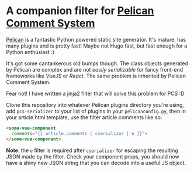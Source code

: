 # A companion filter for [Pelican Comment System](https://github.com/Scheirle/pelican_comment_system)

[Pelican](https://blog.getpelican.com/) is a fantastic Python powered static site generator. It's mature, has many plugins and is pretty fast! Maybe not Hugo fast, but fast enough for a Python enthusiast :)

It's got some cantankerous old bumps though. The class objects generated by Pelican are complex and are not _easily serializable_ for fancy front-end frameworks like _VueJS_ or _React_. The same problem is inherited by Pelican Comment System.

Fear not! I have written a jinja2 filter that will solve this problem for PCS :D

Clone this repository into whatever Pelican plugins directory you're using, add `pcs-serializer` to your list of plugins in your `pelicanconfig.py`, then in your article.html template, use the filter article.comments like so:

```html
<some-vue-component
  comments="{{ article.comments | cserializer | e }}">
</some-vue-component>
```

**Note**: the `e` filter is required after `cserializer` for escaping the resulting JSON made by the filter. Check your component props, you should now have a shiny new JSON string that you can decode into a useful JS object.